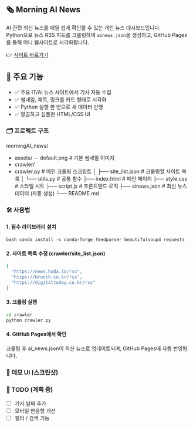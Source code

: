 ## 🗞️ Morning AI News

AI 관련 최신 뉴스를 매일 쉽게 확인할 수 있는 개인 뉴스 대시보드입니다.  
Python으로 뉴스 RSS 피드를 크롤링하여 `ainews.json`을 생성하고, GitHub Pages를 통해 미니 웹사이트로 시각화합니다.


👉 [사이트 바로가기](https://skayeri.github.io/morningAI_news/)



## 🧠 주요 기능

- ✅ 주요 IT/AI 뉴스 사이트에서 기사 자동 수집
- ✅ 썸네일, 제목, 링크를 카드 형태로 시각화
- ✅ Python 실행 한 번으로 새 데이터 반영
- ✅ 깔끔하고 심플한 HTML/CSS UI


### 🗂️ 프로젝트 구조

morningAI_news/
- assets/
-- default.png # 기본 썸네일 이미지
- crawler/
 - crawler.py # 메인 크롤링 스크립트
│ ├── site_list.json # 크롤링할 사이트 목록
│ └── utils.py # 공통 함수
├── index.html # 메인 페이지
├── style.css # 스타일 시트
├── script.js # 프론트엔드 로직
├── ainews.json # 최신 뉴스 데이터 (자동 생성)
└── README.md


### 🛠️ 사용법

#### 1. 필수 라이브러리 설치

```bash conda install -c conda-forge feedparser beautifulsoup4 requests```


#### 2. 사이트 목록 수정 (crawler/site_list.json)
```json
[
  "https://news.hada.io/rss",
  "https://brunch.co.kr/rss",
  "https://digitaltoday.co.kr/rss"
]
```


#### 3. 크롤링 실행
```bash
cd crawler
python crawler.py
```


#### 4. GitHub Pages에서 확인
크롤링 후 ai_news.json이 최신 뉴스로 업데이트되며,
GitHub Pages에 자동 반영됩니다.


### 🎨 데모 UI (스크린샷)



### 📌 TODO (계획 중)
- [ ] 기사 날짜 추가
- [ ] 모바일 반응형 개선
- [ ] 필터 / 검색 기능
